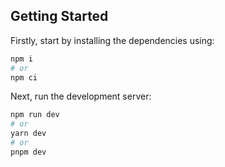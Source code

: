 
## Getting Started

Firstly, start by installing the dependencies using:

```bash
npm i
# or
npm ci
```

Next, run the development server:

```bash
npm run dev
# or
yarn dev
# or
pnpm dev
```



